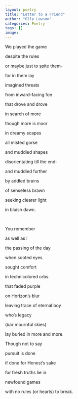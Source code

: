 ```yaml
---
layout: poetry
title: "Letter to a Friend"
author: "Olly Lawson"
categories: Poetry
tags: []
image:
---
```


We played the game

despite the rules

or maybe just to spite them-

for in them lay

imagined threats

from inward-facing foe

that drove and drove

in search of more

though more is moor

in dreamy scapes

all misted gorse

and muddied shapes

disorientating till the end-

and muddied further

by addled brains

of senseless brawn

seeking clearer light

in bluish dawn.

<br>

You remember

as well as I

the passing of the day

when sooted eyes

sought comfort

in technicolored orbs

that faded purple

on Horizon’s blur

leaving trace of eternal boy

who’s legacy

(bar mournful skies)

lay buried in more and more.

Though not to say

pursuit is done

if done for Honest’s sake

for fresh truths lie in

newfound games

with no rules (or hearts) to break.

